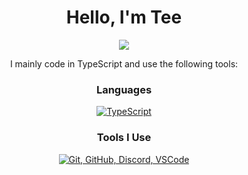 <div align="center">
    <h1>Hello, I'm Tee</h1>
<img src="https://img.shields.io/badge/age-14-cba6f7?style=for-the-badge&labelColor=1e1e2e">
    <p>I mainly code in TypeScript and use the following tools:</p>

  <h3>Languages</h3>
    <a href="https://skillicons.dev">
        <img src="https://skillicons.dev/icons?i=typescript" alt="TypeScript">
    </a>

  <h3>Tools I Use</h3>
    <a href="https://skillicons.dev">
        <img src="https://skillicons.dev/icons?i=git,github,discord,vscode" alt="Git, GitHub, Discord, VSCode">
    </a>
</div>

